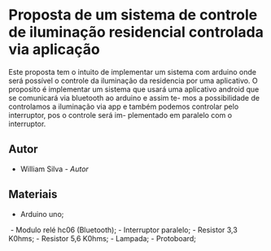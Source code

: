 
# Proposta de um sistema de controle de iluminação residencial controlada via aplicação
Este proposta tem o intuito de implementar um sistema com arduino onde será possível o controle da iluminação da residencia 
por uma aplicativo.
O proposito é implementar um sistema que usará uma aplicativo android que se comunicará via bluetooth ao arduino e assim te-
mos a possibilidade de controlamos a iluminação via app e também podemos controlar pelo interruptor, pos o controle será im-
plementado em paralelo com o interruptor.

## Autor
- William Silva - *Autor*

## Materiais
- Arduino uno;
<img>
- Modulo relé hc06 (Bluetooth);
- Interruptor paralelo;
- Resistor 3,3 K0hms;
- Resistor 5,6 K0hms;
- Lampada;
- Protoboard;
